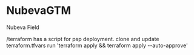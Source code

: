 # NubevaGTM
Nubeva Field

/terraform has a script for psp deployment.
  clone and update terraform.tfvars
  run 'terraform apply && terraform apply --auto-approve'
